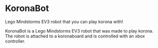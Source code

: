 # KoronaBot
Lego Mindstorms EV3 robot that you can play korona with!

KoronaBot is a Lego Mindstorms EV3 robot that was made to play korona.
The robot is attached to a koronaboard and is controlled with an xbox controller.
